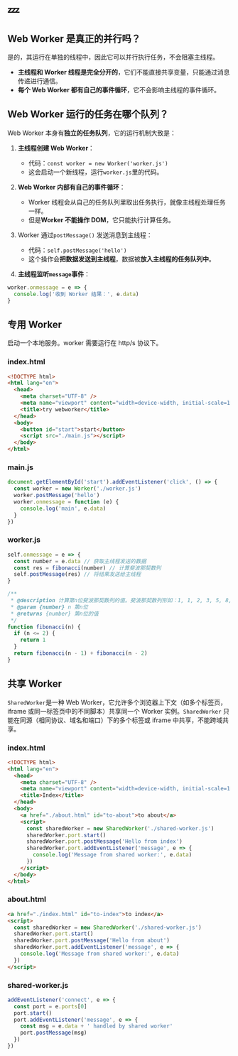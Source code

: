 # :zzz:

## Web Worker 是真正的并行吗？

是的，其运行在单独的线程中，因此它可以并行执行任务，不会阻塞主线程。

- **主线程和 Worker 线程是完全分开的**，它们不能直接共享变量，只能通过消息传递进行通信。
- **每个 Web Worker 都有自己的事件循环**，它不会影响主线程的事件循环。

## Web Worker 运行的任务在哪个队列？

Web Worker 本身有**独立的任务队列**，它的运行机制大致是：

1. **主线程创建 Web Worker**：

   - 代码：`const worker = new Worker('worker.js')`
   - 这会启动一个新线程，运行`worker.js`里的代码。

2. **Web Worker 内部有自己的事件循环**：

   - Worker 线程会从自己的任务队列里取出任务执行，就像主线程处理任务一样。
   - 但是**Worker 不能操作 DOM**，它只能执行计算任务。

3. Worker 通过`postMessage()` 发送消息到主线程：

   - 代码：`self.postMessage('hello')`
   - 这个操作会**把数据发送到主线程**，数据被**放入主线程的任务队列中**。

4. **主线程监听`message`事件**：

```javascript
worker.onmessage = e => {
  console.log('收到 Worker 结果：', e.data)
}
```

## 专用 Worker

启动一个本地服务。worker 需要运行在 http/s 协议下。

### index.html

```html
<!DOCTYPE html>
<html lang="en">
  <head>
    <meta charset="UTF-8" />
    <meta name="viewport" content="width=device-width, initial-scale=1.0" />
    <title>try webworker</title>
  </head>
  <body>
    <button id="start">start</button>
    <script src="./main.js"></script>
  </body>
</html>
```

### main.js

```javascript
document.getElementById('start').addEventListener('click', () => {
  const worker = new Worker('./worker.js')
  worker.postMessage('hello')
  worker.onmessage = function (e) {
    console.log('main', e.data)
  }
})
```

### worker.js

```javascript
self.onmessage = e => {
  const number = e.data // 获取主线程发送的数据
  const res = fibonacci(number) // 计算斐波那契数列
  self.postMessage(res) // 将结果发送给主线程
}

/**
 * @description 计算第n位斐波那契数列的值。斐波那契数列形如：1, 1, 2, 3, 5, 8, 13, 21, 34, ...
 * @param {number} n 第n位
 * @returns {number} 第n位的值
 */
function fibonacci(n) {
  if (n <= 2) {
    return 1
  }
  return fibonacci(n - 1) + fibonacci(n - 2)
}
```

## 共享 Worker

`SharedWorker`是一种 Web Worker，它允许多个浏览器上下文（如多个标签页，iframe 或同一标签页中的不同脚本）共享同一个 Worker 实例。`SharedWorker`
只能在同源（相同协议、域名和端口）下的多个标签或 iframe 中共享，不能跨域共享。

### index.html

```html
<!DOCTYPE html>
<html lang="en">
  <head>
    <meta charset="UTF-8" />
    <meta name="viewport" content="width=device-width, initial-scale=1.0" />
    <title>Index</title>
  </head>
  <body>
    <a href="./about.html" id="to-about">to about</a>
    <script>
      const sharedWorker = new SharedWorker('./shared-worker.js')
      sharedWorker.port.start()
      sharedWorker.port.postMessage('Hello from index')
      sharedWorker.port.addEventListener('message', e => {
        console.log('Message from shared worker:', e.data)
      })
    </script>
  </body>
</html>
```

### about.html

```html
<a href="./index.html" id="to-index">to index</a>
<script>
  const sharedWorker = new SharedWorker('./shared-worker.js')
  sharedWorker.port.start()
  sharedWorker.port.postMessage('Hello from about')
  sharedWorker.port.addEventListener('message', e => {
    console.log('Message from shared worker:', e.data)
  })
</script>
```

### shared-worker.js

```javascript
addEventListener('connect', e => {
  const port = e.ports[0]
  port.start()
  port.addEventListener('message', e => {
    const msg = e.data + ' handled by shared worker'
    port.postMessage(msg)
  })
})
```
